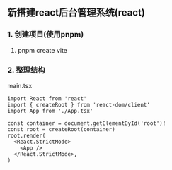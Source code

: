 ## 新搭建react后台管理系统(react)

### 1. 创建项目(使用pnpm)
1. pnpm create vite

### 2. 整理结构
main.tsx
```tsx
import React from 'react'
import { createRoot } from 'react-dom/client'
import App from './App.tsx'

const container = document.getElementById('root')!
const root = createRoot(container)
root.render(
  <React.StrictMode>
    <App />
  </React.StrictMode>,
)
```